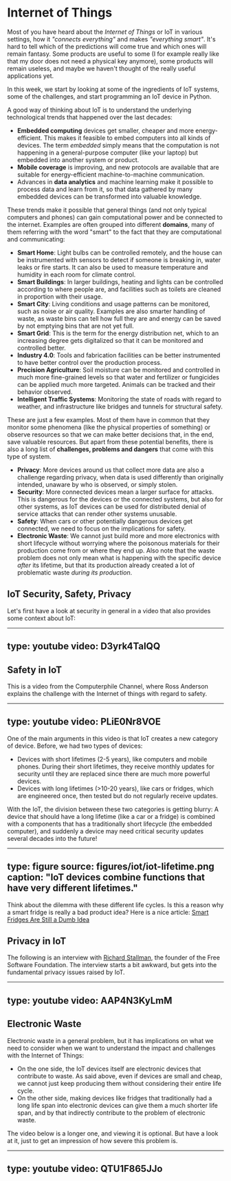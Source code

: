 # Internet of Things

Most of you have heard about the *Internet of Things* or IoT in various settings, how it *"connects everything"* and makes *"everything smart"*. It's hard to tell which of the predictions will come true and which ones will remain fantasy. Some products are useful to some (I for example really like that my door does not need a physical key anymore), some products will remain useless, and maybe we haven't thought of the really useful applications yet.

In this week, we start by looking at some of the ingredients of IoT systems, some of the challenges, and start programming an IoT device in Python.

A good way of thinking about IoT is to understand the underlying technological trends that happened over the last decades: 

- **Embedded computing** devices get smaller, cheaper and more energy-efficient. This makes it feasible to embed computers into all kinds of devices. The term _embedded_ simply means that the computation is not happening in a general-purpose computer (like your laptop) but embedded into another system or product.
- **Mobile coverage** is improving, and new protocols are available that are suitable for energy-efficient machine-to-machine communication. 
- Advances in **data analytics** and machine learning make it possible to process data and learn from it, so that data gathered by many embedded devices can be transformed into valuable knowledge.

These trends make it possible that general things (and not only typical computers and phones) can gain computational power and be connected to the internet.
Examples are often grouped into different **domains**, many of them referring with the word "smart" to the fact that they are computational and communicating:

- **Smart Home**: Light bulbs can be controlled remotely, and the house can be instrumented with sensors to detect if someone is breaking in, water leaks or fire starts. It can also be used to measure temperature and humidity in each room for climate control.
- **Smart Buildings**: In larger buildings, heating and lights can be controlled according to where people are, and facilities such as toilets are cleaned in proportion with their usage.
- **Smart City**: Living conditions and usage patterns can be monitored, such as noise or air quality. Examples are also smarter handling of waste, as waste bins can tell how full they are and energy can be saved by not emptying bins that are not yet full.
- **Smart Grid**: This is the term for the energy distribution net, which to an increasing degree gets digitalized so that it can be monitored and controlled better.
- **Industry 4.0**: Tools and fabrication facilities can be better instrumented to have better control over the production process.
- **Precision Agriculture**: Soil moisture can be monitored and controlled in much more fine-grained levels so that water and fertilizer or fungicides can be applied much more targeted. Animals can be tracked and their behavior observed.
- **Intelligent Traffic Systems**: Monitoring the state of roads with regard to weather, and infrastructure like bridges and tunnels for structural safety.

These are just a few examples. Most of them have in common that they monitor some phenomena (like the physical properties of something) or observe resources so that we can make better decisions that, in the end, save valuable resources.
But apart from these potential benefits, there is also a long list of **challenges, problems and dangers** that come with this type of system. 

- **Privacy**: More devices around us that collect more data are also a challenge regarding privacy, when data is used differently than originally intended, unaware by who is observed, or simply stolen.
- **Security**: More connected devices mean a larger surface for attacks. This is dangerous for the devices or the connected systems, but also for other systems, as IoT devices can be used for distributed denial of service attacks that can render other systems unusable. 
- **Safety**: When cars or other potentially dangerous devices get connected, we need to focus on the implications for safety.
- **Electronic Waste**: We cannot just build more and more electronics with short lifecycle without worrying where the poisonous materials for their production come from or where they end up. Also note that the waste problem does not only mean what is happening with the specific device _after_ its lifetime, but that its production already created a lot of problematic waste _during its production_.




## IoT Security, Safety, Privacy

Let's first have a look at security in general in a video that also provides some context about IoT:

<!-- 15:15 -->

---
type: youtube
video: D3yrk4TaIQQ
---


## Safety in IoT

<!-- 7:48 -->

This is a video from the Computerphile Channel, where Ross Anderson explains the challenge with the Internet of things with regard to safety. 

---
type: youtube
video: PLiE0Nr8VOE
---

One of the main arguments in this video is that IoT creates a new category of device. Before, we had two types of devices:

* Devices with short lifetimes (2-5 years), like computers and mobile phones. During their short lifetimes, they receive monthly updates for security until they are replaced since there are much more powerful devices.
* Devices with long lifetimes (>10-20 years), like cars or fridges, which are engineered once, then tested but do not regularly receive updates. 

With the IoT, the division between these two categories is getting blurry: A device that should have a long lifetime (like a car or a fridge) is combined with a components that has a traditionally short lifecycle (the embedded computer), and suddenly a device may need critical security updates several decades into the future! 

---
type: figure
source: figures/iot/iot-lifetime.png
caption: "IoT devices combine functions that have very different lifetimes."
---

Think about the dilemma with these different life cycles. Is this a reason why a smart fridge is really a bad product idea? Here is a nice article: [Smart Fridges Are Still a Dumb Idea](https://www.ifixit.com/News/7747/smart-fridges-dumb-idea)



## Privacy in IoT

<!-- 17:37  -->

The following is an interview with [Richard Stallman](https://en.wikipedia.org/wiki/Richard_Stallman), the founder of the Free Software Foundation. The interview starts a bit awkward, but gets into the fundamental privacy issues raised by IoT. 

---
type: youtube
video: AAP4N3KyLmM
---


## Electronic Waste


Electronic waste in a general problem, but it has implications on what we need to consider when we want to understand the impact and challenges with the Internet of Things:
 
- On the one side, the IoT devices itself are electronic devices that contribute to waste. As said above, even if devices are small and cheap, we cannot just keep producing them without considering their entire life cycle.
- On the other side, making devices like fridges that traditionally had a long life span into electronic devices can give them a much shorter life span, and by that indirectly contribute to the problem of electronic waste. 

The video below is a longer one, and viewing it is optional. But have a look at it, just to get an impression of how severe this problem is.

---
type: youtube
video: QTU1F865JJo
---